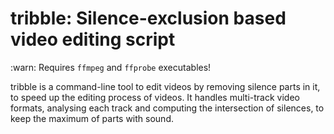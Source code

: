 # tribble: Silence-exclusion based video editing script

:warn: Requires `ffmpeg` and `ffprobe` executables!

tribble is a command-line tool to edit videos by removing silence parts in it, to speed up the editing process of videos.
It handles multi-track video formats, analysing each track and computing the intersection of silences, to keep the maximum of parts with sound.

